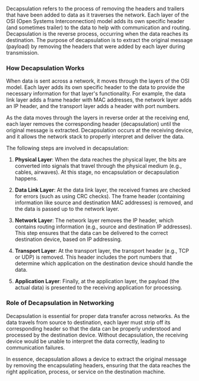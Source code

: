 Decapsulation refers to the process of removing the headers and trailers that have been added to data as it traverses the network. Each layer of the OSI (Open Systems Interconnection) model adds its own specific header (and sometimes trailer) to the data to help with communication and routing. Decapsulation is the reverse process, occurring when the data reaches its destination. The purpose of decapsulation is to extract the original message (payload) by removing the headers that were added by each layer during transmission.

### **How Decapsulation Works**

When data is sent across a network, it moves through the layers of the OSI model. Each layer adds its own specific header to the data to provide the necessary information for that layer's functionality. For example, the data link layer adds a frame header with MAC addresses, the network layer adds an IP header, and the transport layer adds a header with port numbers.

As the data moves through the layers in reverse order at the receiving end, each layer removes the corresponding header (decapsulation) until the original message is extracted. Decapsulation occurs at the receiving device, and it allows the network stack to properly interpret and deliver the data.

The following steps are involved in decapsulation:

1. **Physical Layer**: When the data reaches the physical layer, the bits are converted into signals that travel through the physical medium (e.g., cables, airwaves). At this stage, no encapsulation or decapsulation happens.

2. **Data Link Layer**: At the data link layer, the received frames are checked for errors (such as using CRC checks). The frame header (containing information like source and destination MAC addresses) is removed, and the data is passed up to the network layer.

3. **Network Layer**: The network layer removes the IP header, which contains routing information (e.g., source and destination IP addresses). This step ensures that the data can be delivered to the correct destination device, based on IP addressing.

4. **Transport Layer**: At the transport layer, the transport header (e.g., TCP or UDP) is removed. This header includes the port numbers that determine which application on the destination device should handle the data.

5. **Application Layer**: Finally, at the application layer, the payload (the actual data) is presented to the receiving application for processing.

### **Role of Decapsulation in Networking**

Decapsulation is essential for proper data transfer across networks. As the data travels from source to destination, each layer must strip off its corresponding header so that the data can be properly understood and processed by the destination device. Without decapsulation, the receiving device would be unable to interpret the data correctly, leading to communication failures.

In essence, decapsulation allows a device to extract the original message by removing the encapsulating headers, ensuring that the data reaches the right application, process, or service on the destination machine.